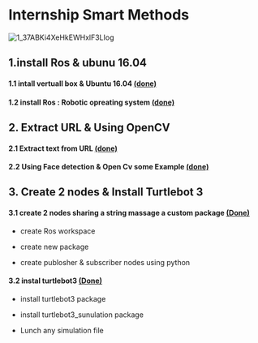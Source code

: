 # Internship Smart Methods 

![1_37ABKi4XeHkEWHxlF3LIog](https://user-images.githubusercontent.com/62897025/85574504-d6e9ea80-b604-11ea-9eee-5fb5972cb1e1.gif)


## 1.install Ros & ubunu 16.04

#### 1.1 intall vertuall box & Ubuntu 16.04 [(done)](https://github.com/ios96i/SmartMethods-internship-AI-in-robotics-3/blob/master/1.1%20virualBox%20%26Ubuntu16.04%20.md)

#### 1.2 install Ros : Robotic opreating system [(done)](https://github.com/ios96i/SmartMethods-internship-AI-in-robotics-3/blob/master/1.2%20Install%20Ros.md)

## 2. Extract URL & Using OpenCV

#### 2.1 Extract text from URL [(done)](https://github.com/ios96i/SmartMethods-internship-AI-in-robotics-3/tree/master/2nd%20read%20URL)

#### 2.2 Using Face detection & Open Cv some Example [(done)](https://github.com/ios96i/SmartMethods-internship-AI-in-robotics-3/tree/master/2nd%20detection%20and%20identify%20object)

## 3. Create 2 nodes & Install Turtlebot 3

#### 3.1 create 2 nodes sharing a string massage a custom package [(Done)](https://github.com/ios96i/SmartMethods-internship-AI-in-robotics-3/tree/master/3.1%20create%20Publishered%20%26%20Subscriber%20nodes)

 - create Ros workspace 

 - create new package 

 - create publosher & subscriber nodes using python

#### 3.2 instal turtlebot3 [(Done)](https://github.com/ios96i/SmartMethods-internship-AI-in-robotics-3/tree/master/3.2%20install%20turtulebot%203)

 - install turtlebot3 package 

- install turtlebot3_sunulation package

- Lunch any simulation file

